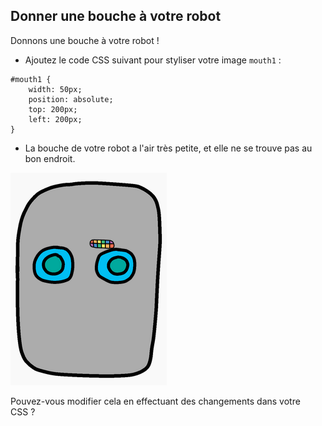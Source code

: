 ## Donner une bouche à votre robot

Donnons une bouche à votre robot !

+ Ajoutez le code CSS suivant pour styliser votre image `mouth1` :

```
#mouth1 {
    width: 50px;
    position: absolute;
    top: 200px;
    left: 200px;
}
```

+ La bouche de votre robot a l'air très petite, et elle ne se trouve pas au bon endroit.

![screenshot](images/robot-mouth.png)

Pouvez-vous modifier cela en effectuant des changements dans votre CSS ?

